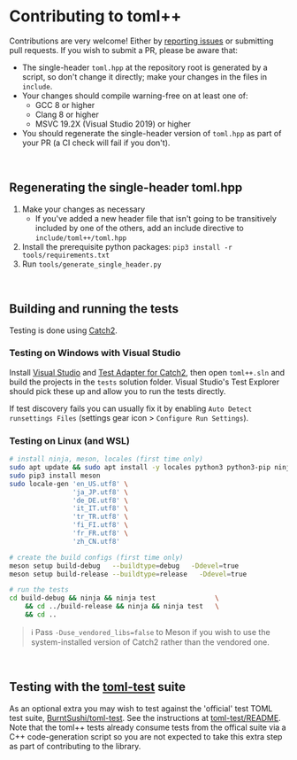 # Contributing to toml++

Contributions are very welcome! Either by [reporting issues] or submitting pull requests.
If you wish to submit a PR, please be aware that:

-   The single-header `toml.hpp` at the repository root is generated by a script, so don't change it directly; make your
    changes in the files in `include`.
-   Your changes should compile warning-free on at least one of:
    -   GCC 8 or higher
    -   Clang 8 or higher
    -   MSVC 19.2X (Visual Studio 2019) or higher
-   You should regenerate the single-header version of `toml.hpp` as part of your PR (a CI check will fail if you don't).

<br>

## Regenerating the single-header toml.hpp

1. Make your changes as necessary
    - If you've added a new header file that isn't going to be transitively included by one of the
      others, add an include directive to `include/toml++/toml.hpp`
2. Install the prerequisite python packages: `pip3 install -r tools/requirements.txt`
3. Run `tools/generate_single_header.py`

<br>

## Building and running the tests

Testing is done using [Catch2].

### Testing on Windows with Visual Studio

Install [Visual Studio] and [Test Adapter for Catch2], then open `toml++.sln` and build the
projects in the `tests` solution folder. Visual Studio's Test Explorer should pick these up and
allow you to run the tests directly.

If test discovery fails you can usually fix it by enabling
`Auto Detect runsettings Files` (settings gear icon > `Configure Run Settings`).

### Testing on Linux (and WSL)

```bash
# install ninja, meson, locales (first time only)
sudo apt update && sudo apt install -y locales python3 python3-pip ninja-build
sudo pip3 install meson
sudo locale-gen 'en_US.utf8' \
                'ja_JP.utf8' \
                'de_DE.utf8' \
                'it_IT.utf8' \
                'tr_TR.utf8' \
                'fi_FI.utf8' \
                'fr_FR.utf8' \
                'zh_CN.utf8'

# create the build configs (first time only)
meson setup build-debug   --buildtype=debug   -Ddevel=true
meson setup build-release --buildtype=release   -Ddevel=true

# run the tests
cd build-debug && ninja && ninja test               \
    && cd ../build-release && ninja && ninja test   \
    && cd ..
```

> ℹ&#xFE0F; Pass `-Duse_vendored_libs=false` to Meson if you wish to use the system-installed version
> of Catch2 rather than the vendored one.

<br>

## Testing with the [toml-test] suite

As an optional extra you may wish to test against the 'official' test TOML test suite, [BurntSushi/toml-test]. See the
instructions at [toml-test/README](./toml-test/README.md). Note that the toml++ tests already consume tests from the
offical suite via a C++ code-generation script so you are not expected to take this extra step as part of contributing
to the library.

[visual studio]: https://visualstudio.microsoft.com/vs/
[test adapter for catch2]: https://marketplace.visualstudio.com/items?itemName=JohnnyHendriks.ext01
[reporting issues]: https://github.com/marzer/tomlplusplus/issues
[catch2]: https://github.com/catchorg/Catch2
[toml-test]: https://github.com/BurntSushi/toml-test
[burntsushi/toml-test]: https://github.com/BurntSushi/toml-test
